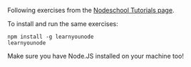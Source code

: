 Following exercises from the [Nodeschool Tutorials page](http://nodeschool.io/#workshoppers).

To install and run the same exercises:

```
npm install -g learnyounode
learnyounode
```

Make sure you have Node.JS installed on your machine too! 
